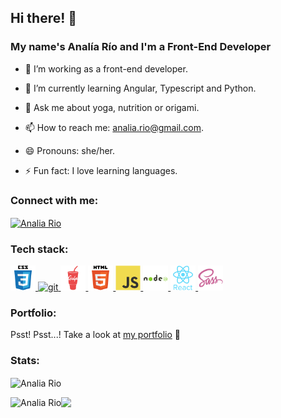 ## Hi there! 👋
### My name's Analía Río and I'm a Front-End Developer 




- 🔭 I’m working as a front-end developer.

- 🌱 I’m currently learning Angular, Typescript and Python.

- 💬 Ask me about yoga, nutrition or origami.

- 📫 How to reach me: analia.rio@gmail.com.

- 😄 Pronouns: she/her.

- ⚡ Fun fact: I love learning languages.


<h3 align="left">Connect with me:</h3>
<p align="left">

<a href="https://linkedin.com/in/analia-rio" target="blank"><img align="center" src="https://raw.githubusercontent.com/rahuldkjain/github-profile-readme-generator/master/src/images/icons/Social/linked-in-alt.svg" alt="Analia Rio" height="30" width="40" /></a>
</p>

<h3 align="left">Tech stack:</h3>
<p align="left"> <a href="https://www.w3schools.com/css/" target="_blank" rel="noreferrer"> <img src="https://raw.githubusercontent.com/devicons/devicon/master/icons/css3/css3-original-wordmark.svg" alt="css3" width="40" height="40"/> </a>
<a href="https://git-scm.com/" target="_blank" rel="noreferrer"> <img src="https://www.vectorlogo.zone/logos/git-scm/git-scm-icon.svg" alt="git" width="40" height="40"/> </a> <a href="https://gulpjs.com" target="_blank" rel="noreferrer"> <img src="https://raw.githubusercontent.com/devicons/devicon/master/icons/gulp/gulp-plain.svg" alt="gulp" width="40" height="40"/> </a> <a href="https://www.w3.org/html/" target="_blank" rel="noreferrer"> <img src="https://raw.githubusercontent.com/devicons/devicon/master/icons/html5/html5-original-wordmark.svg" alt="html5" width="40" height="40"/> </a> <a href="https://developer.mozilla.org/en-US/docs/Web/JavaScript" target="_blank" rel="noreferrer"> <img src="https://raw.githubusercontent.com/devicons/devicon/master/icons/javascript/javascript-original.svg" alt="javascript" width="40" height="40"/> </a> <a href="https://nodejs.org" target="_blank" rel="noreferrer"> <img src="https://raw.githubusercontent.com/devicons/devicon/master/icons/nodejs/nodejs-original-wordmark.svg" alt="nodejs" width="40" height="40"/> </a> <a href="https://reactjs.org/" target="_blank" rel="noreferrer"> <img src="https://raw.githubusercontent.com/devicons/devicon/master/icons/react/react-original-wordmark.svg" alt="react" width="40" height="40"/> </a> <a href="https://sass-lang.com" target="_blank" rel="noreferrer"> <img src="https://raw.githubusercontent.com/devicons/devicon/master/icons/sass/sass-original.svg" alt="sass" width="40" height="40"/> </a> </p>

<h3 align="left">Portfolio:</h3>
<p align="left">Psst! Psst...! Take a look at <a href="https://analiario.github.io/Portfolio/" target="_blank">my portfolio</a> 👀</p>

<h3 align="left">Stats:</h3>
<p><img align="center" src="https://github-readme-stats.vercel.app/api?username=AnaliaRio&show_icons=true&locale=en" alt="Analia Rio" /></p>
<p><img align="left" src="https://github-readme-stats.vercel.app/api/top-langs?username=AnaliaRio&show_icons=true&locale=en&layout=compact" alt="Analia Rio"/></p>
<p align="left"><img src="https://komarev.com/ghpvc/?username=AnaliaRio&label=Profile%20views&color=0e75b6&style=flat"/></p>
